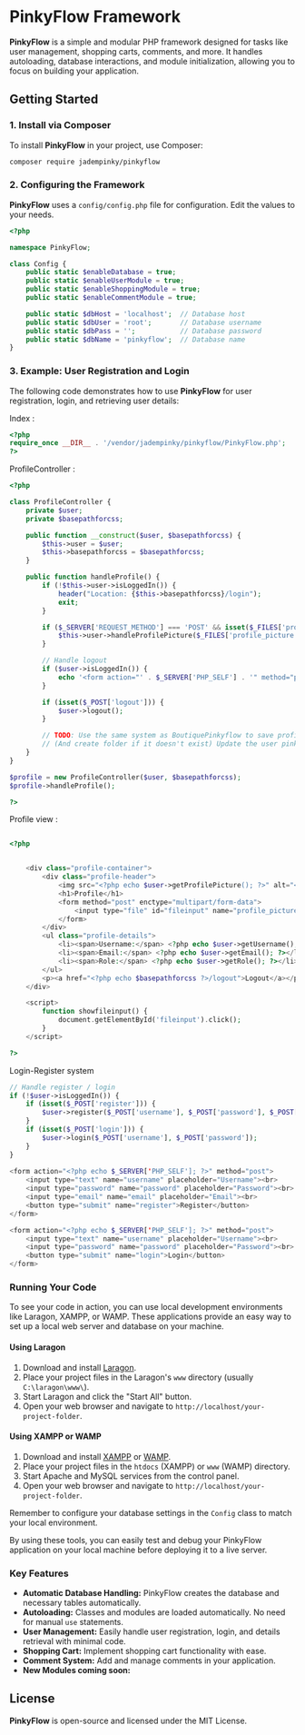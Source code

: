 
# PinkyFlow Framework

**PinkyFlow** is a simple and modular PHP framework designed for tasks like user management, shopping carts, comments, and more. It handles autoloading, database interactions, and module initialization, allowing you to focus on building your application.

## Getting Started

### 1. Install via Composer

To install **PinkyFlow** in your project, use Composer:

```bash
composer require jadempinky/pinkyflow
```

### 2. Configuring the Framework

**PinkyFlow** uses a `config/config.php` file for configuration. Edit the values to your needs.

```php
<?php

namespace PinkyFlow;

class Config {
    public static $enableDatabase = true;
    public static $enableUserModule = true;
    public static $enableShoppingModule = true;
    public static $enableCommentModule = true;

    public static $dbHost = 'localhost';  // Database host
    public static $dbUser = 'root';       // Database username
    public static $dbPass = '';           // Database password
    public static $dbName = 'pinkyflow';  // Database name
}
```

### 3. Example: User Registration and Login

The following code demonstrates how to use **PinkyFlow** for user registration, login, and retrieving user details:

Index : 
```php
<?php
require_once __DIR__ . '/vendor/jadempinky/pinkyflow/PinkyFlow.php';
?>
```

ProfileController : 
```php
<?php

class ProfileController {
    private $user;
    private $basepathforcss;

    public function __construct($user, $basepathforcss) {
        $this->user = $user;
        $this->basepathforcss = $basepathforcss;
    }

    public function handleProfile() {
        if (!$this->user->isLoggedIn()) {
            header("Location: {$this->basepathforcss}/login");
            exit;
        }

        if ($_SERVER['REQUEST_METHOD'] === 'POST' && isset($_FILES['profile_picture'])) {
            $this->user->handleProfilePicture($_FILES['profile_picture']);
        }

        // Handle logout
        if ($user->isLoggedIn()) {
            echo '<form action="' . $_SERVER['PHP_SELF'] . '" method="post"><button type="submit" name="logout">Logout</button></form>';
        }

        if (isset($_POST['logout'])) {
            $user->logout();
        }

        // TODO: Use the same system as BoutiquePinkyflow to save profile images in the asset folders
        // (And create folder if it doesn't exist) Update the user pinkyflow with this new function as well.
    }
}

$profile = new ProfileController($user, $basepathforcss);
$profile->handleProfile();

?>
```
Profile view : 
```php

<?php


    <div class="profile-container">
        <div class="profile-header">
            <img src="<?php echo $user->getProfilePicture(); ?>" alt="<?php echo $user->getUsername(); ?>'s Profile Picture" onclick="showfileinput()">
            <h1>Profile</h1>
            <form method="post" enctype="multipart/form-data">
                <input type="file" id="fileinput" name="profile_picture" accept="image/*" style="display: none;" onchange="this.form.submit()">
            </form>
        </div>
        <ul class="profile-details">
            <li><span>Username:</span> <?php echo $user->getUsername(); ?></li>
            <li><span>Email:</span> <?php echo $user->getEmail(); ?></li>
            <li><span>Role:</span> <?php echo $user->getRole(); ?></li>
        </ul>
        <p><a href="<?php echo $basepathforcss ?>/logout">Logout</a></p>
    </div>

    <script>
        function showfileinput() {
            document.getElementById('fileinput').click();
        }
    </script>

?>
```


Login-Register system

```php
// Handle register / login
if (!$user->isLoggedIn()) {
    if (isset($_POST['register'])) {
        $user->register($_POST['username'], $_POST['password'], $_POST['password'], $_POST['email']);
    }
    if (isset($_POST['login'])) {
        $user->login($_POST['username'], $_POST['password']);
    }
}
        
<form action="<?php echo $_SERVER['PHP_SELF']; ?>" method="post">
    <input type="text" name="username" placeholder="Username"><br>
    <input type="password" name="password" placeholder="Password"><br>
    <input type="email" name="email" placeholder="Email"><br>
    <button type="submit" name="register">Register</button>
</form>

<form action="<?php echo $_SERVER['PHP_SELF']; ?>" method="post">
    <input type="text" name="username" placeholder="Username"><br>
    <input type="password" name="password" placeholder="Password"><br>
    <button type="submit" name="login">Login</button>
</form>

```


### Running Your Code

To see your code in action, you can use local development environments like Laragon, XAMPP, or WAMP. These applications provide an easy way to set up a local web server and database on your machine.

#### Using Laragon

1. Download and install [Laragon](https://laragon.org/download/).
2. Place your project files in the Laragon's `www` directory (usually `C:\laragon\www\`).
3. Start Laragon and click the "Start All" button.
4. Open your web browser and navigate to `http://localhost/your-project-folder`.

#### Using XAMPP or WAMP

1. Download and install [XAMPP](https://www.apachefriends.org/index.html) or [WAMP](https://www.wampserver.com/en/).
2. Place your project files in the `htdocs` (XAMPP) or `www` (WAMP) directory.
3. Start Apache and MySQL services from the control panel.
4. Open your web browser and navigate to `http://localhost/your-project-folder`.

Remember to configure your database settings in the `Config` class to match your local environment.

By using these tools, you can easily test and debug your PinkyFlow application on your local machine before deploying it to a live server.


### Key Features

- **Automatic Database Handling:** PinkyFlow creates the database and necessary tables automatically.
- **Autoloading:** Classes and modules are loaded automatically. No need for manual `use` statements.
- **User Management:** Easily handle user registration, login, and details retrieval with minimal code.
- **Shopping Cart:** Implement shopping cart functionality with ease.
- **Comment System:** Add and manage comments in your application.
- **New Modules coming soon:**

## License

**PinkyFlow** is open-source and licensed under the MIT License.
